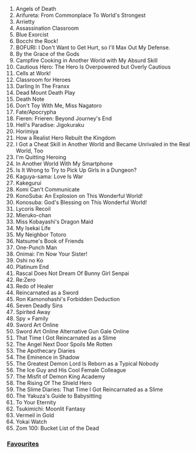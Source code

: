 1. Angels of Death
2. Arifureta: From Commonplace To World's Strongest
3. Arrietty
4. Assassination Classroom
5. Blue Exorcist
6. Bocchi the Rock!
7. BOFURI: I Don't Want to Get Hurt, so I'll Max Out My Defense.
8. By the Grace of the Gods
9. Campfire Cooking in Another World with My Absurd Skill
10. Cautious Hero: The Hero Is Overpowered but Overly Cautious
11. Cells at Work!
12. Classroom for Heroes
13. Darling In The Franxx
14. Dead Mount Death Play
15. Death Note
16. Don't Toy With Me, Miss Nagatoro
17. Fate/Apocrypha
18. Fieren: Frieren: Beyond Journey's End
19. Hell's Paradise: Jigokuraku
20. Horimiya
21. How a Realist Hero Rebuilt the Kingdom
22. I Got a Cheat Skill in Another World and Became Unrivaled in the Real World, Too
23. I'm Quitting Heroing
24. In Another World With My Smartphone
25. Is It Wrong to Try to Pick Up Girls in a Dungeon?
26. Kaguya-sama: Love Is War
27. Kakegurui
28. Komi Can't Communicate
29. KonoSuba: An Explosion on This Wonderful World!
30. Konosuba: God's Blessing on This Wonderful World!
31. Lycoris Recoil
32. Mieruko-chan
33. Miss Kobayashi's Dragon Maid
34. My Isekai Life
35. My Neighbor Totoro
36. Natsume's Book of Friends
37. One-Punch Man
38. Onimai: I'm Now Your Sister!
39. Oshi no Ko
40. Platinum End
41. Rascal Does Not Dream Of Bunny Girl Senpai
42. Re:Zero
43. Redo of Healer
44. Reincarnated as a Sword
45. Ron Kamonohashi's Forbidden Deduction
46. Seven Deadly Sins
47. Spirited Away
48. Spy × Family
49. Sword Art Online
50. Sword Art Online Alternative Gun Gale Online
51. That Time I Got Reincarnated as a Slime
52. The Angel Next Door Spoils Me Rotten
53. The Apothecary Diaries
54. The Eminence in Shadow
55. The Greatest Demon Lord Is Reborn as a Typical Nobody
56. The Ice Guy and His Cool Female Colleague
57. The Misfit of Demon King Academy
58. The Rising Of The Shield Hero
59. The Slime Diaries: That Time I Got Reincarnated as a Slime
60. The Yakuza's Guide to Babysitting
61. To Your Eternity
62. Tsukimichi: Moonlit Fantasy
63. Vermeil in Gold
64. Yokai Watch
65. Zom 100: Bucket List of the Dead

### [Favourites](https://github.com/Iratethisname10/Animes-I-Have-Watched/blob/main/favourites.md)
